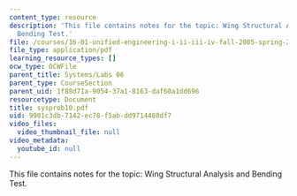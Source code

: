 ```yaml
---
content_type: resource
description: 'This file contains notes for the topic: Wing Structural Analysis and
  Bending Test.'
file: /courses/16-01-unified-engineering-i-ii-iii-iv-fall-2005-spring-2006/9901c3db7142ec78f5abdd9714488df7_sysprob10.pdf
file_type: application/pdf
learning_resource_types: []
ocw_type: OCWFile
parent_title: Systems/Labs 06
parent_type: CourseSection
parent_uid: 1f88d71a-9054-37a1-8163-daf60a1dd696
resourcetype: Document
title: sysprob10.pdf
uid: 9901c3db-7142-ec78-f5ab-dd9714488df7
video_files:
  video_thumbnail_file: null
video_metadata:
  youtube_id: null
---
```

This file contains notes for the topic: Wing Structural Analysis and Bending Test.

